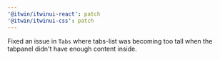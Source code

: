 ```yaml
---
'@itwin/itwinui-react': patch
'@itwin/itwinui-css': patch
---
```


Fixed an issue in `Tabs` where tabs-list was becoming too tall when the tabpanel didn't have enough content inside.
